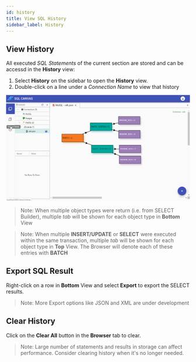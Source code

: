 ```yaml
---
id: history
title: View SQL History
sidebar_label: History
---
```


## View History

All executed _SQL Statements_ of the current section are stored and can be accessd in the **History** view:

1. Select **History** on the sidebar to open the **History** view.
2. Double-click on a line under a _Connection Name_ to view that history

![Demo History](../images/demo_history.gif)

> Note: When multiple object types were return (i.e. from SELECT Builder), multiple _tab_ will be shown for each object type in **Bottom** View

> Note: When multiple **INSERT/UPDATE** or **SELECT** were executed within the same transaction, multiple _tab_ will be shown for each object type in **Top** View. The Browser will denote each of these entries with **BATCH**

## Export SQL Result

Right-click on a row in **Bottom** View and select **Export** to export the SELECT results. 

> Note: More Export options like JSON and XML are under development

## Clear History

Click on the **Clear All** button in the **Browser** tab to clear.

> Note: Large number of statements and results in storage can affect performance. Consider clearing history when it's no longer needed.

